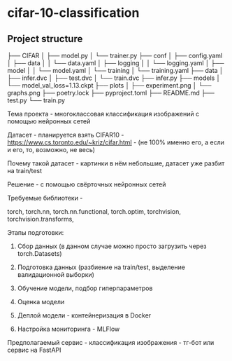 # cifar-10-classification

## Project structure
├── CIFAR
│   ├── model.py
│   └── trainer.py
├── conf
│   ├── config.yaml
│   ├── data
│   │   └── data.yaml
│   ├── logging
│   │   └── logging.yaml
│   ├── model
│   │   └── model.yaml
│   └── training
│       └── training.yaml
├── data
│   ├── infer.dvc
│   ├── test.dvc
│   └── train.dvc
├── infer.py
├── models
│   └── model_val_loss=1.13.ckpt
├── plots
│   ├── experiment.png
│   └── graphs.png
├── poetry.lock
├── pyproject.toml
├── README.md
├── test.py
└── train.py


Тема проекта - многоклассовая классификация изображений с помощью нейронных сетей

Датасет - планируется взять CIFAR10 - https://www.cs.toronto.edu/~kriz/cifar.html - (не 100% именно его, а если и его, то, возможно, не весь)

Почему такой датасет - картинки в нём небольшие, датасет уже разбит на train/test


Решение - с помощью свёрточных нейронных сетей

Требуемые библиотеки - 

torch,
torch.nn,
torch.nn.functional,
torch.optim,
torchvision,
torchvision.transforms,


Этапы подготовки:

1) Сбор данных (в данном случае можно просто загрузить через torch.Datasets)

2) Подготовка данных (разбиение на train/test, выделение валидационной выборки)

3) Обучение модели, подбор гиперпараметров

4) Оценка модели

5) Деплой модели - контейнеризация в Docker

6) Настройка мониторинга - MLFlow


Предполагаемый сервис - классификация изображения - тг-бот или сервис на FastAPI


